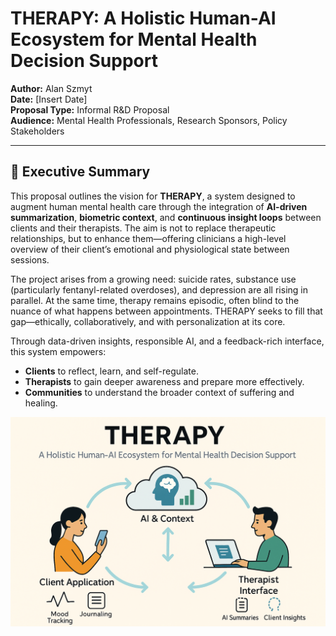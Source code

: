 # THERAPY: A Holistic Human-AI Ecosystem for Mental Health Decision Support

**Author:** Alan Szmyt  
**Date:** [Insert Date]  
**Proposal Type:** Informal R&D Proposal  
**Audience:** Mental Health Professionals, Research Sponsors, Policy Stakeholders

---

## 🧠 Executive Summary

This proposal outlines the vision for **THERAPY**, a system designed to augment human mental health care through the integration of **AI-driven summarization**, **biometric context**, and **continuous insight loops** between clients and their therapists. The aim is not to replace therapeutic relationships, but to enhance them—offering clinicians a high-level overview of their client’s emotional and physiological state between sessions.

The project arises from a growing need: suicide rates, substance use (particularly fentanyl-related overdoses), and depression are all rising in parallel. At the same time, therapy remains episodic, often blind to the nuance of what happens between appointments. THERAPY seeks to fill that gap—ethically, collaboratively, and with personalization at its core.

Through data-driven insights, responsible AI, and a feedback-rich interface, this system empowers:
- **Clients** to reflect, learn, and self-regulate.
- **Therapists** to gain deeper awareness and prepare more effectively.
- **Communities** to understand the broader context of suffering and healing.

![High-Level System Overview](./THERAPY.png)
